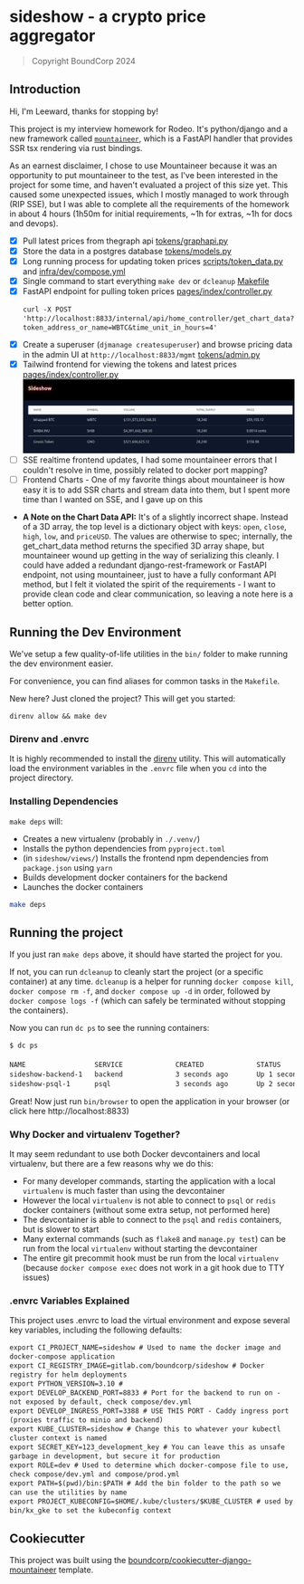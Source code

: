 # sideshow - a crypto price aggregator

> Copyright BoundCorp 2024

## Introduction
Hi, I'm Leeward, thanks for stopping by!

This project is my interview homework for Rodeo. It's python/django and a new framework
called [`mountaineer`](https://github.com/piercefreeman/mountaineer), which is a FastAPI handler
that provides SSR tsx rendering via rust bindings.

As an earnest disclaimer, I chose to use Mountaineer because it was an opportunity to put mountaineer to the test, as I've been interested in the project for some time, and haven't evaluated a project of this size yet. This caused some unexpected issues, which I mostly managed to work through (RIP SSE), but I was able to complete all the requirements of the homework in about 4 hours (1h50m for initial requirements, ~1h for extras, ~1h for docs and devops).

- [x] Pull latest prices from thegraph api [tokens/graphapi.py](sideshow/apps/tokens/graphapi.py)
- [x] Store the data in a postgres database [tokens/models.py](sideshow/apps/tokens/models.py)
- [x] Long running process for updating token prices [scripts/token_data.py](sideshow/scripts/token_data.py) and [infra/dev/compose.yml](infra/dev/compose.yml)
- [x] Single command to start everything `make dev` or `dcleanup` [Makefile](Makefile)
- [x] FastAPI endpoint for pulling token prices [pages/index/controller.py](sideshow/views/src/pages/index/controller.py)
  ```
  curl -X POST 'http://localhost:8833/internal/api/home_controller/get_chart_data?token_address_or_name=WBTC&time_unit_in_hours=4'
  ```
- [x] Create a superuser (`djmanage createsuperuser`) and browse pricing data in the admin UI at `http://localhost:8833/mgmt` [tokens/admin.py](sideshow/apps/tokens/admin.py)
- [x] Tailwind frontend for viewing the tokens and latest prices [pages/index/controller.py](sideshow/views/src/pages/index/controller.py)
![Tailwind UI Image](docs/image.png)
- [ ] SSE realtime frontend updates, I had some mountaineer errors that I couldn't resolve in time, possibly related to docker port mapping?
- [ ] Frontend Charts - One of my favorite things about mountaineer is how easy it is to add SSR charts and stream data into them, but I spent more time than I wanted on SSE, and I gave up on this

* **A Note on the Chart Data API:** It's of a slightly incorrect shape. Instead of a 3D array, the top level is a dictionary object with keys: `open`, `close`, `high`, `low`, and `priceUSD`. The values are otherwise to spec; internally, the get_chart_data method returns the specified 3D array shape, but mountaineer wound up getting in the way of serializing this cleanly. I could have added a redundant django-rest-framework or FastAPI endpoint, not using mountaineer, just to have a fully conformant API method, but I felt it violated the spirit of the requirements - I want to provide clean code and clear communication, so leaving a note here is a better option.


## Running the Dev Environment

We've setup a few quality-of-life utilities in the `bin/` folder to make running the dev environment easier.

For convenience, you can find aliases for common tasks in the `Makefile`.

New here? Just cloned the project? This will get you started:
```
direnv allow && make dev
```

### Direnv and .envrc

It is highly recommended to install the [direnv](https://direnv.net/) utility. This will automatically load the
environment variables in the `.envrc` file when you `cd` into the project directory.

### Installing Dependencies

`make deps` will:

+ Creates a new virtualenv (probably in `./.venv/`)
+ Installs the python dependencies from `pyproject.toml` 
+ (in `sideshow/views/`) Installs the frontend npm dependencies from `package.json` using `yarn`
+ Builds development docker containers for the backend
+ Launches the docker containers

```bash
make deps
```

## Running the project

If you just ran `make deps` above, it should have started the project for you.

If not, you can run `dcleanup` to cleanly start the project (or a specific container) at any time.
`dcleanup` is a helper for running `docker compose kill`, `docker compose rm -f`, and `docker compose up -d` in order,
followed by `docker compose logs -f` (which can safely be terminated without stopping the containers).

Now you can run `dc ps` to see the running containers:

```bash
$ dc ps

NAME                 SERVICE             CREATED             STATUS              PORTS
sideshow-backend-1   backend             3 seconds ago       Up 1 second         8833/tcp
sideshow-psql-1      psql                3 seconds ago       Up 2 seconds        5432/tcp
```

Great! Now just run `bin/browser` to open the application in your browser
(or click here http://localhost:8833)

### Why Docker and virtualenv Together?

It may seem redundant to use both Docker devcontainers and local virtualenv, but there are a few reasons why we do this:

+ For many developer commands, starting the application with a local `virtualenv` is much faster than using the devcontainer
+ However the local `virtualenv` is not able to connect to `psql` or `redis` docker containers (without some extra setup,
  not performed here)
+ The devcontainer is able to connect to the `psql` and `redis` containers, but is slower to start
+ Many external commands (such as `flake8` and `manage.py test`) can be run from the local `virtualenv` without starting the
  devcontainer
+ The entire git precommit hook must be run from the local `virtualenv` (because `docker compose exec` does not work in a
  git hook due to TTY issues)

### .envrc Variables Explained

This project uses .envrc to load the virtual environment and expose several key variables, including the following
defaults:

```
export CI_PROJECT_NAME=sideshow # Used to name the docker image and docker-compose application
export CI_REGISTRY_IMAGE=gitlab.com/boundcorp/sideshow # Docker registry for helm deployments
export PYTHON_VERSION=3.10 # 
export DEVELOP_BACKEND_PORT=8833 # Port for the backend to run on - not exposed by default, check compose/dev.yml
export DEVELOP_INGRESS_PORT=3388 # USE THIS PORT - Caddy ingress port (proxies traffic to minio and backend)
export KUBE_CLUSTER=sideshow # Change this to whatever your kubectl cluster context is named
export SECRET_KEY=123_development_key # You can leave this as unsafe garbage in development, but secure it for production
export ROLE=dev # Used to determine which docker-compose file to use, check compose/dev.yml and compose/prod.yml
export PATH=$(pwd)/bin:$PATH # Add the bin folder to the path so we can use the utilities by name
export PROJECT_KUBECONFIG=$HOME/.kube/clusters/$KUBE_CLUSTER # used by bin/kx_gke to set the kubeconfig context
```

## Cookiecutter

This project was built using
the [boundcorp/cookiecutter-django-mountaineer](https://github.com/boundcorp/cookiecutter-django-mountaineer) template.
